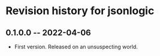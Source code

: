 # Revision history for jsonlogic

## 0.1.0.0 -- 2022-04-06

* First version. Released on an unsuspecting world.
